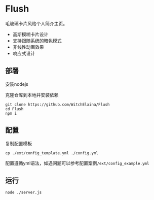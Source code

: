 # Flush

毛玻璃卡片风格个人简介主页。

- 高斯模糊卡片设计
- 支持跟随系统的暗色模式
- 非线性动画效果
- 响应式设计

## 部署

安装nodejs

克隆仓库到本地并安装依赖

```
git clone https://github.com/WitchElaina/Flush
cd Flush
npm i
```

## 配置

复制配置模板

```
cp ./ext/config_template.yml ./config.yml
```

配置遵循yml语法，如遇问题可以参考配置案例`/ext/config_example.yml`

## 运行

```
node ./server.js
```

